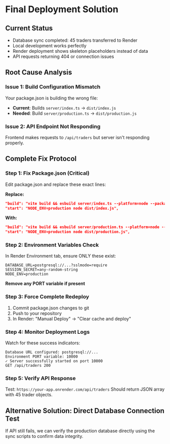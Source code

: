 # Final Deployment Solution

## Current Status
- Database sync completed: 45 traders transferred to Render
- Local development works perfectly
- Render deployment shows skeleton placeholders instead of data
- API requests returning 404 or connection issues

## Root Cause Analysis

### Issue 1: Build Configuration Mismatch
Your package.json is building the wrong file:
- **Current**: Builds `server/index.ts` → `dist/index.js`
- **Needed**: Build `server/production.ts` → `dist/production.js`

### Issue 2: API Endpoint Not Responding
Frontend makes requests to `/api/traders` but server isn't responding properly.

## Complete Fix Protocol

### Step 1: Fix Package.json (Critical)
Edit package.json and replace these exact lines:

**Replace:**
```json
"build": "vite build && esbuild server/index.ts --platform=node --packages=external --bundle --format=esm --outdir=dist",
"start": "NODE_ENV=production node dist/index.js",
```

**With:**
```json
"build": "vite build && esbuild server/production.ts --platform=node --packages=external --bundle --format=esm --outfile=dist/production.js",
"start": "NODE_ENV=production node dist/production.js",
```

### Step 2: Environment Variables Check
In Render Environment tab, ensure ONLY these exist:
```
DATABASE_URL=postgresql://...?sslmode=require
SESSION_SECRET=any-random-string
NODE_ENV=production
```
**Remove any PORT variable if present**

### Step 3: Force Complete Redeploy
1. Commit package.json changes to git
2. Push to your repository
3. In Render: "Manual Deploy" → "Clear cache and deploy"

### Step 4: Monitor Deployment Logs
Watch for these success indicators:
```
Database URL configured: postgresql://...
Environment PORT variable: 10000
✓ Server successfully started on port 10000
GET /api/traders 200
```

### Step 5: Verify API Response
Test: `https://your-app.onrender.com/api/traders`
Should return JSON array with 45 trader objects.

## Alternative Solution: Direct Database Connection Test
If API still fails, we can verify the production database directly using the sync scripts to confirm data integrity.
